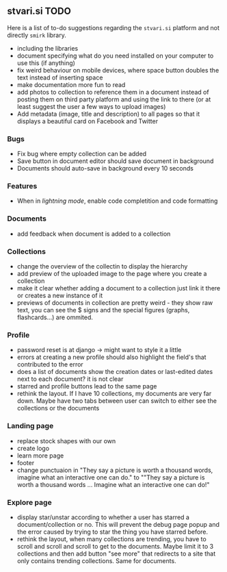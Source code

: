 ## stvari.si TODO

Here is a list of to-do suggestions regarding the `stvari.si` platform and not directly `smirk` library.

- including the libraries
- document specifying what do you need installed on your computer to use this (if anything)
- fix weird behaviour on mobile devices, where space button doubles the text instead of inserting space
- make documentation more fun to read
- add photos to collection to reference them in a document instead of posting them on third party platform and using the link to there (or at least suggest the user a few ways to upload images)
- Add metadata (image, title and description) to all pages so that it displays a beautiful card on Facebook and Twitter

### Bugs
- Fix bug where empty collection can be added
- Save button in document editor should save document in background
- Documents should auto-save in background every 10 seconds 

### Features
- When in *lightning mode*, enable code completition and code formatting

### Documents
- add feedback when document is added to a collection

### Collections

- change the overview of the collectin to display the hierarchy
- add preview of the uploaded image to the page where you create a collection
- make it clear whether adding a document to a collection just link it there or creates a new instance of it
- previews of documents in collection are pretty weird - they show raw text, you can see the \$ signs and the special figures (graphs, flashcards...) are ommited.

### Profile

- password reset is at django -> might want to style it a little
- errors at creating a new profile should also highlight the field's that contributed to the error
- does a list of documents show the creation dates or last-edited dates next to each document? it is not clear
- starred and profile buttons lead to the same page
- rethink the layout. If I have 10 collections, my documents are very far down. Maybe have two tabs between user can switch to either see the collections or the documents

### Landing page

- replace stock shapes with our own
- create logo
- learn more page
- footer
- change punctuaion in "They say a picture is worth a thousand words, imagine what an interactive one can do." to ""They say a picture is worth a thousand words ... Imagine what an interactive one can do!"

### Explore page

- display star/unstar according to whether a user has starred a document/collection or no. This will prevent the debug page popup and the error caused by trying to star the thing you have starred before.
- rethink the layout, when many collections are trending, you have to scroll and scroll and scroll to get to the documents. Maybe limit it to 3 collections and then add button "see more" that redirects to a site that only contains trending collections. Same for documents.